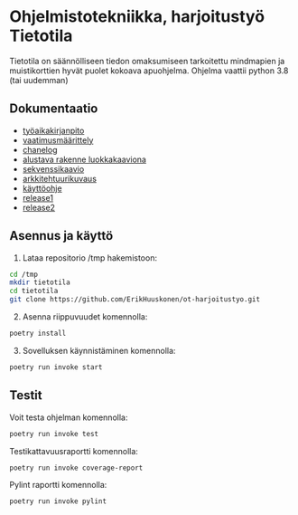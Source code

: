 
# Ohjelmistotekniikka, harjoitustyö Tietotila 

Tietotila on säännölliseen tiedon omaksumiseen tarkoitettu mindmapien ja muistikorttien hyvät puolet kokoava apuohjelma. Ohjelma vaattii python 3.8 (tai uudemman) 

## Dokumentaatio 

- [työaikakirjanpito](https://github.com/ErikHuuskonen/ot-harjoitustyo/blob/main/dokumentaatio/tyoaikakirjanpito.md)
- [vaatimusmäärittely](https://github.com/ErikHuuskonen/ot-harjoitustyo/blob/main/dokumentaatio/vaatimusmaarittely.md)
- [chanelog](https://github.com/ErikHuuskonen/ot-harjoitustyo/blob/main/dokumentaatio/changelog.md)
- [alustava rakenne luokkakaaviona](https://github.com/ErikHuuskonen/ot-harjoitustyo/blob/main/dokumentaatio/alustava_luokkakaavio.md)
- [sekvenssikaavio](https://github.com/ErikHuuskonen/ot-harjoitustyo/blob/main/dokumentaatio/sekvenssikaavio.md)
- [arkkitehtuurikuvaus](https://github.com/ErikHuuskonen/ot-harjoitustyo/blob/main/dokumentaatio/arkkitehtuuri.md)
- [käyttöohje](https://github.com/ErikHuuskonen/ot-harjoitustyo/blob/main/dokumentaatio/k%C3%A4ytt%C3%B6ohje.md)
- [release1](https://github.com/ErikHuuskonen/ot-harjoitustyo/releases/tag/v1.0.0)
- [release2](https://github.com/ErikHuuskonen/ot-harjoitustyo/releases/tag/v2.0.0)
## Asennus ja käyttö

1. Lataa repositorio /tmp hakemistoon:

```bash
cd /tmp
mkdir tietotila
cd tietotila
git clone https://github.com/ErikHuuskonen/ot-harjoitustyo.git
```
2. Asenna riippuvuudet komennolla: 

```bash
poetry install
```

3. Sovelluksen käynnistäminen komennolla:

```bash
poetry run invoke start
```

## Testit

Voit testa ohjelman komennolla: 

```bash
poetry run invoke test
```

Testikattavuusraportti komennolla: 

```bash
poetry run invoke coverage-report
```

Pylint raportti komennolla: 

```bash
poetry run invoke pylint
```

